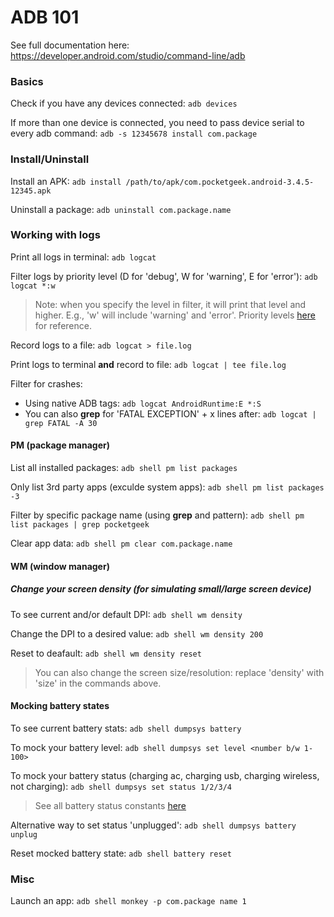 # ADB 101

See full documentation here: https://developer.android.com/studio/command-line/adb

### Basics

Check if you have any devices connected:
`adb devices`

If more than one device is connected, you need to pass device serial to every adb command:
`adb -s 12345678 install com.package`

### Install/Uninstall

Install an APK:
`adb install /path/to/apk/com.pocketgeek.android-3.4.5-12345.apk`

Uninstall a package:
`adb uninstall com.package.name`


### Working with logs
Print all logs in terminal:
`adb logcat`

Filter logs by priority level (D for 'debug', W for 'warning', E for 'error'):
`adb logcat *:w`
>Note: when you specify the level in filter, it will print that level and higher. E.g., 'w' will include 'warning' and 'error'. Priority levels [here](https://developer.android.com/studio/command-line/logcat#filteringOutput) for reference.

Record logs to a file:
`adb logcat > file.log`

Print logs to terminal **and** record to file:
`adb logcat | tee file.log`

Filter for crashes:
* Using native ADB tags:
`adb logcat AndroidRuntime:E *:S`
* You can also **grep** for 'FATAL EXCEPTION' + x lines after:
`adb logcat | grep FATAL -A 30`



#### PM (package manager)
List all installed packages:
`adb shell pm list packages`

Only list 3rd party apps (exculde system apps):
`adb shell pm list packages -3`

Filter by specific package name (using **grep** and pattern):
`adb shell pm list packages | grep pocketgeek`

Clear app data:
`adb shell pm clear com.package.name`

#### WM (window manager)

##### Change your screen density (for simulating small/large screen device)
To see current and/or default DPI:
`adb shell wm density`

Change the DPI to a desired value:
`adb shell wm density 200`

Reset to deafault:
`adb shell wm density reset`

>You can also change the screen size/resolution: replace 'density' with 'size' in the commands above.

#### Mocking battery states
To see current battery stats:
`adb shell dumpsys battery`

To mock your battery level:
`adb shell dumpsys set level <number b/w 1-100>`

To mock your battery status (charging ac, charging usb, charging wireless, not charging):
`adb shell dumpsys set status 1/2/3/4`
>See all battery status constants [here](https://developer.android.com/reference/android/os/BatteryManager#BATTERY_STATUS_CHARGING)

Alternative way to set status 'unplugged':
`adb shell dumpsys battery unplug`

Reset mocked battery state:
`adb shell battery reset`

### Misc
Launch an app:
`adb shell monkey -p com.package name 1`